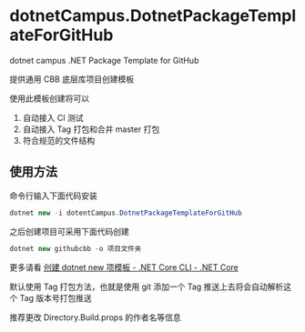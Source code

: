 # dotnetCampus.DotnetPackageTemplateForGitHub

dotnet campus .NET Package Template for GitHub

提供通用 CBB 底层库项目创建模板

使用此模板创建将可以

1. 自动接入 CI 测试
1. 自动接入 Tag 打包和合并 master 打包
1. 符合规范的文件结构

## 使用方法

命令行输入下面代码安装

```csharp
dotnet new -i dotentCampus.DotnetPackageTemplateForGitHub
```

之后创建项目可采用下面代码创建

```csharp
dotnet new githubcbb -o 项目文件夹
```

更多请看 [创建 dotnet new 项模板 - .NET Core CLI - .NET Core](https://docs.microsoft.com/zh-cn/dotnet/core/tutorials/cli-templates-create-item-template )

默认使用 Tag 打包方法，也就是使用 git 添加一个 Tag 推送上去将会自动解析这个 Tag 版本号打包推送

推荐更改 Directory.Build.props 的作者名等信息